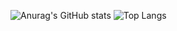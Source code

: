 ![Anurag's GitHub stats](https://github-readme-stats.vercel.app/api?username=jbrunomf&show_icons=false&theme=dark)
![Top Langs](https://github-readme-stats.vercel.app/api/top-langs/?username=jbrunomf&theme=dark)



